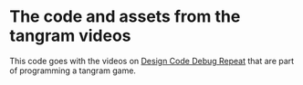 # The code and assets from the tangram videos
This code goes with the videos on <a href="https://www.youtube.com/channel/UCd8ZAc9IpjNxDhBBHELJWtA">Design Code Debug Repeat</a> that are part of programming a tangram game.
